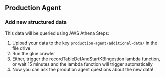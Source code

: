 


## Production Agent

### Add new structured data
This data will be queried using AWS Athena
Steps:
1. Upload your data to the key `production-agent/additional-data/` in the file drive
1. Run the glue crawler
1. Either, trigger the recordTableDefAndStartKBIngestion lambda function, or wait 15 minutes and the lambda function will trigger automatically
1. Now you can ask the prodution agent questions about the new data!

